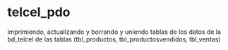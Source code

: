 # telcel_pdo
imprimiendo, actualizando y borrando y uniendo tablas de los datos de la bd_telcel de las tablas (tbl_productos, tbl_productosvendidos, tbl_ventas)
